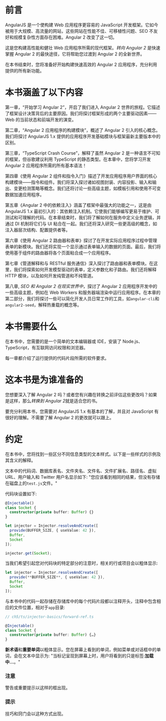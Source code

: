 # 前言

AngularJS 是一个使构建 Web 应用程序更容易的 JavaScript 开发框架。它如今被用于大规模、高流量的网站，这些网站在性能不佳、可移植性问题、SEO 不友好和规模复杂性方面存在困难。Angular 2 改变了这一切。

这是您构建高性能和健壮 Web 应用程序所需的现代框架。*转向 Angular 2* 是快速掌握 Angular 2 的最快途径，它将帮助您过渡到 Angular 2 的全新世界。

在本书结束时，您将准备好开始构建快速高效的 Angular 2 应用程序，充分利用提供的所有新功能。

# 本书涵盖了以下内容

第一章，“开始学习 Angular 2”，开启了我们进入 Angular 2 世界的旅程。它描述了框架设计决策背后的主要原因。我们将探讨框架形成的两个主要驱动因素——Web 的当前状态和前端开发的演变。

第二章，“Angular 2 应用程序的构建模块”，概述了 Angular 2 引入的核心概念。我们将探讨 AngularJS 1.x 提供的应用程序开发基础模块与框架最新主要版本中的区别。

第三章，“TypeScript Crash Course”，解释了虽然 Angular 2 是一种语言不可知的框架，但谷歌建议利用 TypeScript 的静态类型。在本章中，您将学习开发 Angular 2 应用程序所需的所有基本语法！

第四章《使用 Angular 2 组件和指令入门》描述了开发应用程序用户界面的核心构建模块——指令和组件。我们将深入探讨诸如视图封装、内容投影、输入和输出、变更检测策略等概念。我们还将讨论一些高级主题，如模板引用和使用不可变数据加速应用程序。

第五章《Angular 2 中的依赖注入》涵盖了框架中最强大的功能之一，这是由 AngularJS 1.x 最初引入的：其依赖注入机制。它使我们能够编写更易于维护、可测试和可理解的代码。在本章结束时，我们将了解如何在服务中定义业务逻辑，并通过 DI 机制将它们与 UI 粘合在一起。我们还将深入研究一些更高级的概念，如注入器层次结构、配置提供者等。

第六章《使用 Angular 2 路由器和表单》探讨了在开发实际应用程序过程中管理表单的新模块。我们还将实现一个显示通过表单输入的数据的页面。最后，我们将使用基于组件的路由器将各个页面粘合成一个应用程序。

第七章《管道解释和与 RESTful 服务通信》深入探讨了路由器和表单模块。在这里，我们将探索如何开发模型驱动的表单，定义参数化和子路由。我们还将解释 HTTP 模块，以及如何开发纯管道和不纯管道。

第八章, *SEO 和 Angular 2 在现实世界中*，探讨了 Angular 2 应用程序开发中的一些高级主题，例如在 Web Workers 和服务器端渲染中运行应用程序。在本章的第二部分，我们将探讨一些可以简化开发人员日常工作的工具，如`angular-cli`和`angular2-seed`，解释热重载的概念等。

# 本书需要什么

在本书中，您需要的是一个简单的文本编辑器或 IDE，安装了 Node.js、TypeScript，有互联网访问权限和浏览器。

每一章都介绍了运行提供的代码片段所需的软件要求。

# 这本书是为谁准备的

您想要深入了解 Angular 2 吗？或者您有兴趣在转换之前评估这些更改吗？如果是这样，那么*转换到 Angular 2*就是适合您的书。

要充分利用本书，您需要对 AngularJS 1.x 有基本的了解，并且对 JavaScript 有很好的理解。不需要了解 Angular 2 的更改就可以跟上。

# 约定

在本书中，您将找到一些区分不同信息类型的文本样式。以下是一些样式的示例及其含义的解释。

文本中的代码词、数据库表名、文件夹名、文件名、文件扩展名、路径名、虚拟 URL、用户输入和 Twitter 用户名显示如下: "您应该看到相同的结果，但没有存储在磁盘上的`test.js`文件。"

代码块设置如下:

```ts
@Injectable()
class Socket {
  constructor(private buffer: Buffer) {}
}

let injector = Injector.resolveAndCreate([
  provide(BUFFER_SIZE, { useValue: 42 }),
  Buffer,
  Socket
]);

injector.get(Socket);
```

当我们希望引起您对代码块的特定部分的注意时，相关的行或项目会以粗体显示:

```ts
let injector = Injector.resolveAndCreate([
  provide(**BUFFER_SIZE**, { useValue: 42 }),
  Buffer,
  Socket
]);
```

与本书中的代码一起存储在存储库中的每个代码片段都以注释开头，注释中包含相应的文件位置，相对于`app`目录:

```ts
// ch5/ts/injector-basics/forward-ref.ts

@Injectable()
class Socket {
  constructor(private buffer: Buffer) {…}
}
```

**新术语**和**重要单词**以粗体显示。您在屏幕上看到的单词，例如菜单或对话框中的单词，会在文本中显示为: "当标记呈现到屏幕上时，用户将看到的只是标签:**加载中...**。"

### 注意

警告或重要提示以这样的框出现。

### 提示

技巧和窍门会以这种方式出现。
